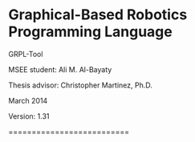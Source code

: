# Graphical-Based Robotics Programming Language

GRPL-Tool

MSEE student:    Ali M. Al-Bayaty

Thesis advisor:  Christopher Martinez, Ph.D.

March 2014

Version: 1.31

==========================
